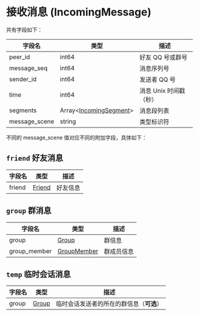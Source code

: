 # 接收消息 (IncomingMessage)

共有字段如下：

| 字段名        | 类型                                                   | 描述                   |
| ------------- | ------------------------------------------------------ | ---------------------- |
| peer_id       | int64                                                  | 好友 QQ 号或群号       |
| message_seq   | int64                                                  | 消息序列号             |
| sender_id     | int64                                                  | 发送者 QQ 号           |
| time          | int64                                                  | 消息 Unix 时间戳（秒） |
| segments      | Array<[IncomingSegment](../struct/IncomingSegment.md)> | 消息段列表             |
| message_scene | string                                                 | 类型标识符             |

不同的 message_scene 值对应不同的附加字段，具体如下：

## `friend` 好友消息

| 字段名 | 类型                          | 描述     |
| ------ | ----------------------------- | -------- |
| friend | [Friend](../struct/Friend.md) | 好友信息 |

## `group` 群消息

| 字段名       | 类型                                    | 描述       |
| ------------ | --------------------------------------- | ---------- |
| group        | [Group](../struct/Group.md)             | 群信息     |
| group_member | [GroupMember](../struct/GroupMember.md) | 群成员信息 |

## `temp` 临时会话消息

| 字段名 | 类型                        | 描述                                     |
| ------ | --------------------------- | ---------------------------------------- |
| group  | [Group](../struct/Group.md) | 临时会话发送者的所在的群信息（**可选**） |
